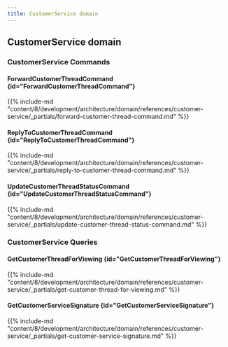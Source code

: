 ```yaml
---
title: CustomerService domain
---
```


## CustomerService domain

### CustomerService Commands

#### ForwardCustomerThreadCommand {id="ForwardCustomerThreadCommand"}

{{%  include-md "content/8/development/architecture/domain/references/customer-service/_partials/forward-customer-thread-command.md" %}}
#### ReplyToCustomerThreadCommand {id="ReplyToCustomerThreadCommand"}

{{%  include-md "content/8/development/architecture/domain/references/customer-service/_partials/reply-to-customer-thread-command.md" %}}
#### UpdateCustomerThreadStatusCommand {id="UpdateCustomerThreadStatusCommand"}

{{%  include-md "content/8/development/architecture/domain/references/customer-service/_partials/update-customer-thread-status-command.md" %}}

### CustomerService Queries

#### GetCustomerThreadForViewing {id="GetCustomerThreadForViewing"}

{{%  include-md "content/8/development/architecture/domain/references/customer-service/_partials/get-customer-thread-for-viewing.md" %}}
#### GetCustomerServiceSignature {id="GetCustomerServiceSignature"}

{{%  include-md "content/8/development/architecture/domain/references/customer-service/_partials/get-customer-service-signature.md" %}}
